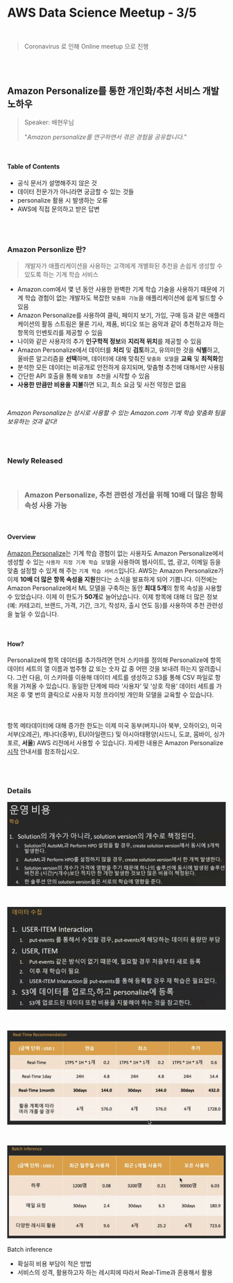 # AWS Data Science Meetup - 3/5

<br>

> Coronavirus 로 인해 Online meetup 으로 진행

<br>

<br>

## Amazon Personalize를 통한 개인화/추천 서비스 개발 노하우 

> Speaker: 배현우님
>
> "*Amazon personalize를 연구하면서 겪은 경험을 공유합니다.*"

<br>

#### Table of Contents

- 공식 문서가 설명해주지 않은 것
- 데이터 전문가가 아니라면 궁금할 수 있는 것들
- personalize 활용 시 발생하는 오류
- AWS에 직접 문의하고 받은 답변

<br>

<br>

### Amazon Personlize 란?

> 개발자가 애플리케이션을 사용하는 고객에게 개별화된 추천을 손쉽게 생성할 수 있도록 하는 기계 학습 서비스

- Amazon.com에서 몇 년 동안 사용한 완벽한 기계 학습 기술을 사용하기 때문에 기계 학습 경험이 없는 개발자도 복잡한 `맞춤화 기능`을 애플리케이션에 쉽게 빌드할 수 있음
- Amazon Personalize를 사용하여 클릭, 페이지 보기, 가입, 구매 등과 같은 애플리케이션의 활동 스트림은 물론 기사, 제품, 비디오 또는 음악과 같이 추천하고자 하는 항목의 인벤토리를 제공할 수 있음
- 나이와 같은 사용자의 추가 **인구학적 정보**와 **지리적 위치**를 제공할 수 있음 
- Amazon Personalize에서 데이터를 **처리** 및 **검토**하고, 유의미한 것을 **식별**하고, 올바른 알고리즘을 **선택**하며, 데이터에 대해 맞춰진 `맞춤화 모델`을 **교육** 및 **최적화**함
- 분석한 모든 데이터는 비공개로 안전하게 유지되며, 맞춤형 추천에 대해서만 사용됨 
- 간단한 API 호출을 통해 `맞춤형 추천`을 시작할 수 있음
- **사용한 만큼만 비용을 지불**하면 되고, 최소 요금 및 사전 약정은 없음

<br>

*Amazon Personalize는 상시로 사용할 수 있는 Amazon.com 기계 학습 맞춤화 팀을 보유하는 것과 같다!*

<br>

<br>

### Newly Released

<br>

> ### Amazon Personalize, 추천 관련성 개선을 위해 10배 더 많은 항목 속성 사용 가능

<br>

#### Overview

[Amazon Personalize](http://docs.aws.amazon.com/personalize)는 기계 학습 경험이 없는 사용자도 Amazon Personalize에서 생성할 수 있는 `사용자 지정 기계 학습 모델`을 사용하여 웹사이트, 앱, 광고, 이메일 등을 맞춤 설정할 수 있게 해 주는 `기계 학습 서비스`입니다. AWS는 Amazon Personalize가 이제 **10배 더 많은 항목 속성을 지원**한다는 소식을 발표하게 되어 기쁩니다. 이전에는 Amazon Personalize에서 ML 모델을 구축하는 동안 **최대 5개**의 항목 속성을 사용할 수 있었습니다. 이제 이 한도가 **50개**로 늘어났습니다. 이제 항목에 대해 더 많은 정보(예: 카테고리, 브랜드, 가격, 기간, 크기, 작성자, 출시 연도 등)를 사용하여 추천 관련성을 높일 수 있습니다.

<br>

#### How?

Personalize에 항목 데이터를 추가하려면 먼저 스키마를 정의해 Personalize에 항목 데이터 세트의 열 이름과 범주형 값 또는 숫자 값 중 어떤 것을 보내려 하는지 알려줍니다. 그런 다음, 이 스키마를 이용해 데이터 세트를 생성하고 S3를 통해 CSV 파일로 항목을 가져올 수 있습니다. 동일한 단계에 따라 ‘사용자’ 및 ‘상호 작용’ 데이터 세트를 가져온 후 몇 번의 클릭으로 사용자 지정 프라이빗 개인화 모델을 교육할 수 있습니다.

<br>

#### 

항목 메타데이터에 대해 증가한 한도는 이제 미국 동부(버지니아 북부, 오하이오), 미국 서부(오레곤), 캐나다(중부), EU(아일랜드) 및 아시아태평양(시드니, 도쿄, 뭄바이, 싱가포르, **서울**) AWS 리전에서 사용할 수 있습니다. 자세한 내용은 Amazon Personalize [시작](https://docs.aws.amazon.com/personalize/latest/dg/getting-started.html) 안내서를 참조하십시오.

<br>

<br>

### Details

<nr>

![image-20200305191012473](../../images/image-20200305191012473.png)

<br>

![image-20200305191223749](../../images/image-20200305191223749.png)

<br>

![image-20200305191537802](../../images/image-20200305191537802.png)

<br>

![image-20200305192051849](../../images/image-20200305192051849.png)

Batch inference

- 확실히 비용 부담이 적은 방법
- 서비스의 성격, 활용하고자 하는 레시피에 따라서 Real-Time과 혼용해서 활용
